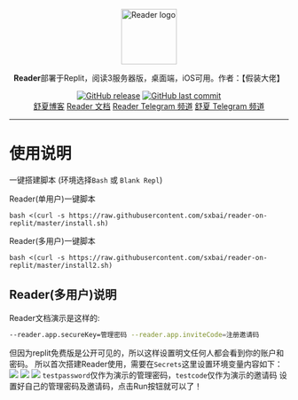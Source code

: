 <p align="center">
    <a href="https://github.com/hectorqin/reader" target="_blank" rel="noopener noreferrer">
        <img width="100" src="https://raw.iqiq.io/sxbai/reader-on-replit/master/readerlogo.jpg" alt="Reader logo" />
    </a>
</p>

<p align="center"><b>Reader</b>部署于Replit，阅读3服务器版，桌面端，iOS可用。作者：【假装大佬】</p>

<p align="center">
<a href="https://github.com/sxbai/reader-on-replit/releases"><img alt="GitHub release" src="https://img.shields.io/github/release/sxbai/reader-on-replit.svg?style=flat-square&include_prereleases" /></a>
<a href="https://github.com/sxbai/reader-on-replit/commits"><img alt="GitHub last commit" src="https://img.shields.io/github/last-commit/sxbai/reader-on-replit.svg?style=flat-square" /></a>

<br />
<a href="https://blog.sxbai.com">舒夏博客</a>
<a href="https://github.com/hectorqin/reader/blob/master/doc.md">Reader 文档</a>
<a href="https://t.me/+pQ8HDlANPZ84ZWNl">Reader Telegram 频道</a>
<a href="https://t.me/sxbai">舒夏 Telegram 频道</a>
</p>

------------------------------
# 使用说明

一键搭建脚本 (环境选择`Bash` 或 `Blank Repl`)   

Reader(单用户)一键脚本
```
bash <(curl -s https://raw.githubusercontent.com/sxbai/reader-on-replit/master/install.sh)
```

Reader(多用户)一键脚本
```
bash <(curl -s https://raw.githubusercontent.com/sxbai/reader-on-replit/master/install2.sh)
```
## Reader(多用户)说明
Reader文档演示是这样的:
```bash
--reader.app.secureKey=管理密码 --reader.app.inviteCode=注册邀请码
```
但因为replit免费版是公开可见的，所以这样设置明文任何人都会看到你的账户和密码。
所以首次搭建Reader使用，需要在`Secrets`这里设置环境变量内容如下：
![](https://raw.iqiq.io/sxbai/reader-on-replit/master/2023-03-15182732.png)
![](https://raw.iqiq.io/sxbai/reader-on-replit/master/2023-03-15182846.png)
![](https://raw.iqiq.io/sxbai/reader-on-replit/master/2023-03-15182943.png)
`testpassword`仅作为演示的管理密码，`testcode`仅作为演示的邀请码
设置好自己的管理密码及邀请码，点击Run按钮就可以了！
